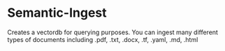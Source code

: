 # Semantic-Ingest
Creates a vectordb for querying purposes. You can ingest many different types of documents including .pdf, .txt, .docx, .tf, .yaml, .md, .html
